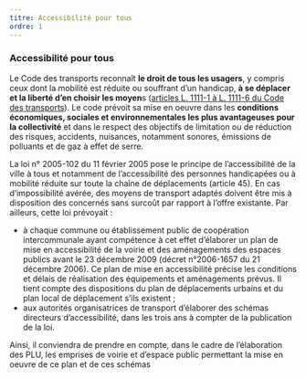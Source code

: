 ```yaml
---
titre: Accessibilité pour tous
ordre: 1
---
```

### Accessibilité pour tous

Le Code des transports reconnaît **le droit de tous les usagers**, y compris ceux dont la mobilité est réduite
ou souffrant d’un handicap, **à se déplacer et la liberté d’en choisir les moyen**s ([articles L. 1111-1 à L.
1111-6 du Code des transports](https://www.legifrance.gouv.fr/codes/section_lc/LEGITEXT000023086525/LEGISCTA000023068947/#LEGISCTA000023086496)). Le code prévoit sa mise en oeuvre dans les **conditions économiques,
sociales et environnementales les plus avantageuses pour la collectivité** et dans le respect des
objectifs de limitation ou de réduction des risques, accidents, nuisances, notamment sonores, émissions
de polluants et de gaz à effet de serre.

La loi n° 2005-102 du 11 février 2005 pose le principe de l’accessibilité de la ville à tous et notamment de
l’accessibilité des personnes handicapées ou à mobilité réduite sur toute la chaîne de déplacements
(article 45). En cas d’impossibilité avérée, des moyens de transport adaptés doivent être mis à disposition
des concernés sans surcoût par rapport à l’offre existante. Par ailleurs, cette loi prévoyait :
- à chaque commune ou établissement public de coopération intercommunale ayant compétence à
cet effet d’élaborer un plan de mise en accessibilité de la voirie et des aménagements des
espaces publics avant le 23 décembre 2009 (décret n°2006-1657 du 21 décembre 2006). Ce plan
de mise en accessibilité précise les conditions et délais de réalisation des équipements et
aménagements prévus. Il tient compte des dispositions du plan de déplacements urbains et du
plan local de déplacement s’ils existent ;
- aux autorités organisatrices de transport d’élaborer des schémas directeurs d’accessibilité, dans
les trois ans à compter de la publication de la loi.

Ainsi, il conviendra de prendre en compte, dans le cadre de l’élaboration des PLU, les emprises de voirie
et d’espace public permettant la mise en oeuvre de ce plan et de ces schémas
